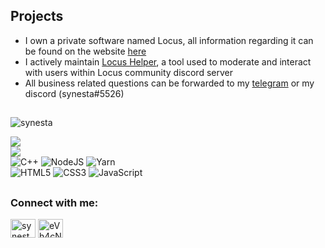 <!-- Projects -->
## Projects
- I own a private software named Locus, all information regarding it can be found on the website [here](https://locus.solutions)<br>
- I actively maintain [Locus Helper](https://github.com/synesta/locus-helper), a tool used to moderate and interact with users within Locus community discord server
- All business related questions can be forwarded to my [telegram](https://t.me/synpres) or my discord (synesta#5526)

<!-- Stats -->
##
<p align="left"> <img src="https://komarev.com/ghpvc/?username=synesta&label=Profile%20views&color=0e75b6&style=flat" alt="synesta" /> </p>

![](https://github-readme-streak-stats.herokuapp.com/?user=synesta&theme=dark)</br>
![](https://github-readme-stats.vercel.app/api/top-langs/?username=synesta&layout=compact&theme=dark)
<br>
![C++](https://img.shields.io/badge/c++-%2300599C.svg?style=for-the-badge&logo=c%2B%2B&logoColor=white)
![NodeJS](https://img.shields.io/badge/node.js-6DA55F?style=for-the-badge&logo=node.js&logoColor=white)
![Yarn](https://img.shields.io/badge/yarn-%232C8EBB.svg?style=for-the-badge&logo=yarn&logoColor=white)
<br>
![HTML5](https://img.shields.io/badge/html5-%23E34F26.svg?style=for-the-badge&logo=html5&logoColor=white)
![CSS3](https://img.shields.io/badge/css3-%231572B6.svg?style=for-the-badge&logo=css3&logoColor=white)
![JavaScript](https://img.shields.io/badge/javascript-%23323330.svg?style=for-the-badge&logo=javascript&logoColor=%23F7DF1E)

<!-- Contact -->
##
<h3 align="left">Connect with me:</h3> 
<p align="left">
<a href="https://www.youtube.com/c/synesta" target="blank"><img align="center" src="https://raw.githubusercontent.com/rahuldkjain/github-profile-readme-generator/master/src/images/icons/Social/youtube.svg" alt="synesta" height="30" width="40" /></a>
<a href="https://discord.gg/mna6jADkv2" target="blank"><img align="center" src="https://raw.githubusercontent.com/rahuldkjain/github-profile-readme-generator/master/src/images/icons/Social/discord.svg" alt="eVh4cN4Vsn" height="30" width="40" /></a>
</p>
